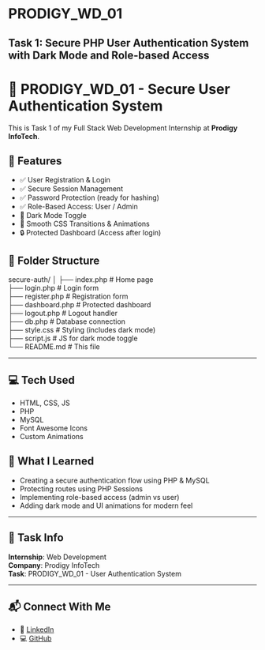 # PRODIGY_WD_01
Task 1: Secure PHP User Authentication System with Dark Mode and Role-based Access
-----------------------------------------------------------------------------------------

# 🚀 PRODIGY_WD_01 - Secure User Authentication System

This is Task 1 of my Full Stack Web Development Internship at **Prodigy InfoTech**.

## 🔐 Features

- ✅ User Registration & Login
- ✅ Secure Session Management
- ✅ Password Protection (ready for hashing)
- ✅ Role-Based Access: User / Admin
- 🌙 Dark Mode Toggle
- 🎨 Smooth CSS Transitions & Animations
- 🔒 Protected Dashboard (Access after login)

## 📁 Folder Structure

secure-auth/
│
├── index.php # Home page<br>
├── login.php # Login form<br>
├── register.php # Registration form<br>
├── dashboard.php # Protected dashboard<br>
├── logout.php # Logout handler<br>
├── db.php # Database connection<br>
├── style.css # Styling (includes dark mode)<br>
├── script.js # JS for dark mode toggle<br>
└── README.md # This file<br>

------------------------------------------------------------------------------------


## 💻 Tech Used

- HTML, CSS, JS
- PHP
- MySQL
- Font Awesome Icons
- Custom Animations


## 🧠 What I Learned

- Creating a secure authentication flow using PHP & MySQL  
- Protecting routes using PHP Sessions  
- Implementing role-based access (admin vs user)  
- Adding dark mode and UI animations for modern feel

---

## 📌 Task Info

**Internship**: Web Development  
**Company**: Prodigy InfoTech  
**Task**: PRODIGY_WD_01 - User Authentication System

---

## 📬 Connect With Me

- 🔗 [LinkedIn](https://www.linkedin.com/)
- 💻 [GitHub](https://github.com/yourusername)

